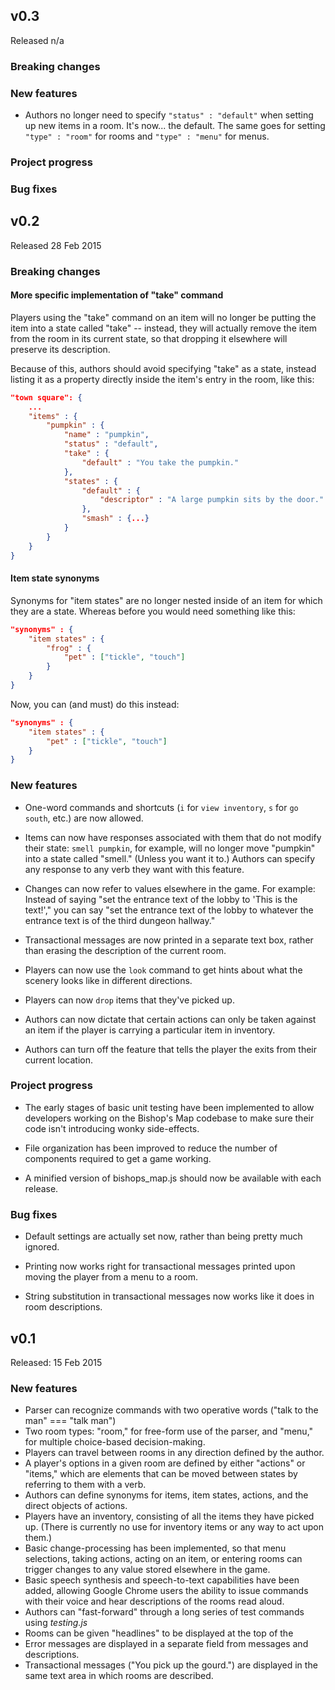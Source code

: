 ## v0.3
Released n/a

### Breaking changes

### New features

* Authors no longer need to specify `"status" : "default"` when setting up new items in a room. It's now... the default. The same goes for setting `"type" : "room"` for rooms and `"type" : "menu"` for menus.

### Project progress

### Bug fixes


## v0.2
Released 28 Feb 2015

### Breaking changes

#### More specific implementation of "take" command
Players using the "take" command on an item will no longer be putting the item into a state called "take" -- instead, they will actually remove the item from the room in its current state, so that dropping it elsewhere will preserve its description.

Because of this, authors should avoid specifying "take" as a state, instead listing it as a property directly inside the item's entry in the room, like this:
```json
"town square": {
    ...
    "items" : {
        "pumpkin" : {
            "name" : "pumpkin",
            "status" : "default",
            "take" : {
                "default" : "You take the pumpkin."
            },
            "states" : {
                "default" : {
                    "descriptor" : "A large pumpkin sits by the door."
                },
                "smash" : {...}
            }
        }
    }
}
```

#### Item state synonyms
Synonyms for "item states" are no longer nested inside of an item for which they are a state. Whereas before you would need something like this:
```json
"synonyms" : {
    "item states" : {
        "frog" : {
            "pet" : ["tickle", "touch"]
        }
    }
}
```
Now, you can (and must) do this instead:
```json
"synonyms" : {
    "item states" : {
        "pet" : ["tickle", "touch"]
    }
}
```

### New features

* One-word commands and shortcuts (`i` for `view inventory`, `s` for `go south`, etc.) are now allowed.

* Items can now have responses associated with them that do not modify their state: `smell pumpkin`, for example, will no longer move "pumpkin" into a state called "smell." (Unless you want it to.) Authors can specify any response to any verb they want with this feature.

* Changes can now refer to values elsewhere in the game. For example: Instead of saying "set the entrance text of the lobby to 'This is the text!'," you can say "set the entrance text of the lobby to whatever the entrance text is of the third dungeon hallway."

* Transactional messages are now printed in a separate text box, rather than erasing the description of the current room.

* Players can now use the `look` command to get hints about what the scenery looks like in different directions.

* Players can now `drop` items that they've picked up.

* Authors can now dictate that certain actions can only be taken against an item if the player is carrying a particular item in inventory.

* Authors can turn off the feature that tells the player the exits from their current location.

### Project progress

* The early stages of basic unit testing have been implemented to allow developers working on the Bishop's Map codebase to make sure their code isn't introducing wonky side-effects.

* File organization has been improved to reduce the number of components required to get a game working.

* A minified version of bishops_map.js should now be available with each release.


### Bug fixes

* Default settings are actually set now, rather than being pretty much ignored.

* Printing now works right for transactional messages printed upon moving the player from a menu to a room.

* String substitution in transactional messages now works like it does in room descriptions.

## v0.1
Released: 15 Feb 2015

### New features

* Parser can recognize commands with two operative words ("talk to the man" === "talk man")
* Two room types: "room," for free-form use of the parser, and "menu," for multiple choice-based decision-making.
* Players can travel between rooms in any direction defined by the author.
* A player's options in a given room are defined by either "actions" or "items," which are elements that can be moved between states by referring to them with a verb.
* Authors can define synonyms for items, item states, actions, and the direct objects of actions.
* Players have an inventory, consisting of all the items they have picked up. (There is currently no use for inventory items or any way to act upon them.)
* Basic change-processing has been implemented, so that menu selections, taking actions, acting on an item, or entering rooms can trigger changes to any value stored elsewhere in the game.
* Basic speech synthesis and speech-to-text capabilities have been added, allowing Google Chrome users the ability to issue commands with their voice and hear descriptions of the rooms read aloud.
* Authors can "fast-forward" through a long series of test commands using *testing.js*
* Rooms can be given "headlines" to be displayed at the top of the 
* Error messages are displayed in a separate field from messages and descriptions.
* Transactional messages ("You pick up the gourd.") are displayed in the same text area in which rooms are described.
